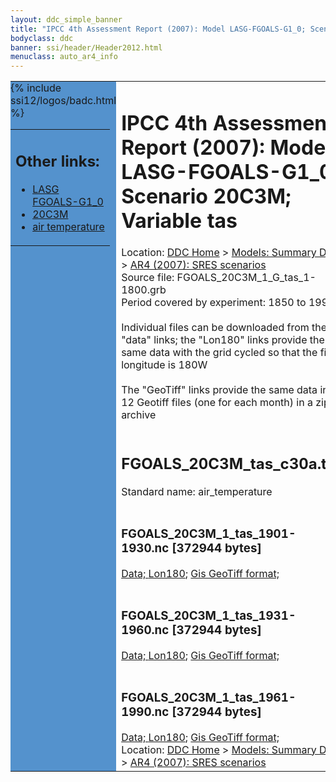 ```yaml
---
layout: ddc_simple_banner
title: "IPCC 4th Assessment Report (2007): Model LASG-FGOALS-G1_0; Scenario 20C3M; Variable tas"
bodyclass: ddc
banner: ssi/header/Header2012.html
menuclass: auto_ar4_info
---
```



<table width="100%" border="0" cellspacing="0" cellpadding="0" style="border-collapse: collapse;">
<tr style="margin:0;padding:0;border:0;">
<td style="margin:0;padding:0;border:0;height:1pt;width:150pt;background:#5492CD;" valign="top" >

<div id="lh-col2" class="auto_ar4_info">
<table class="menumain" bgcolor="#5492CD" cellspacing="0" width="100%" border="0">
<tr><td>
<h2> Other links:</h2>
<ul>
<li><a href="/auto/ar4/model-LASG-FGOALS-G1_0.html">LASG<br/>FGOALS-G1_0</a></li>
<li><a href="/auto/ar4/scenario-20C3M.html">20C3M</a></li>
<li><a href="/auto/ar4/var-air_temperature.html">air temperature</a></li>
</ul>
</td></tr>
{% include ssi12/logos/badc.html %}
</table>
</div>
</td>
<td><h1>IPCC 4th Assessment Report (2007): Model LASG-FGOALS-G1_0; Scenario 20C3M; Variable tas</h1>

<!-- Breadcrumb1 -->
<div id="breadcrumb1" align="left">
Location: <a href="/index.html">DDC Home</a> > <a href="/sim/gcm_clim/">Models: Summary Data</a>
> <a href="/sim/gcm_clim/SRES_AR4/index.html">AR4 (2007): SRES scenarios</a>
</div>
<!-- End of Breadcrumb1 -->Source file: FGOALS_20C3M_1_G_tas_1-1800.grb
<br/>
Period covered by experiment: 1850 to 1999<br/>
<br/>Individual files can be downloaded from the "data" links; the "Lon180" links provide the same data
         with the grid cycled so that the first longitude is 180W<br/>
<br/>The "GeoTiff" links provide the same data in 12 Geotiff files (one for each month)
          in a zip archive<br/>
<br/><h2>FGOALS_20C3M_tas_c30a.tar</h2>
Standard name: air_temperature<br>
<br/><h3>FGOALS_20C3M_1_tas_1901-1930.nc [372944 bytes]</h3>
<a href="/cgi-bin/downl/ar4_nc/tas/FGOALS_20C3M_1_tas_1901-1930.nc">Data; </a><a href="/cgi-bin/downl/ar4_nc/tas/FGOALS_20C3M_1_tas_1901-1930.cyto180.nc"> Lon180</a>; <a href="/cgi-bin/downl/ar4_tif/tas/FGOALS_20C3M_1_tas_1901-1930.zip">Gis GeoTiff format; </a><br/>
<br/><h3>FGOALS_20C3M_1_tas_1931-1960.nc [372944 bytes]</h3>
<a href="/cgi-bin/downl/ar4_nc/tas/FGOALS_20C3M_1_tas_1931-1960.nc">Data; </a><a href="/cgi-bin/downl/ar4_nc/tas/FGOALS_20C3M_1_tas_1931-1960.cyto180.nc"> Lon180</a>; <a href="/cgi-bin/downl/ar4_tif/tas/FGOALS_20C3M_1_tas_1931-1960.zip">Gis GeoTiff format; </a><br/>
<br/><h3>FGOALS_20C3M_1_tas_1961-1990.nc [372944 bytes]</h3>
<a href="/cgi-bin/downl/ar4_nc/tas/FGOALS_20C3M_1_tas_1961-1990.nc">Data; </a><a href="/cgi-bin/downl/ar4_nc/tas/FGOALS_20C3M_1_tas_1961-1990.cyto180.nc"> Lon180</a>; <a href="/cgi-bin/downl/ar4_tif/tas/FGOALS_20C3M_1_tas_1961-1990.zip">Gis GeoTiff format; </a><br/>
<!-- Breadcrumb2 -->
<div id="breadcrumb2" align="left">
Location: <a href="/index.html">DDC Home</a> > <a href="/sim/gcm_clim/">Models: Summary Data</a>
> <a href="/sim/gcm_clim/SRES_AR4/index.html">AR4 (2007): SRES scenarios</a>
</div>
<!-- End of Breadcrumb2 --></td></tr></table>
